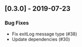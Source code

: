 ## [0.3.0] - 2019-07-23

### Bug Fixes

- Fix exitLog message type (#38)
- Update dependencies (#30)